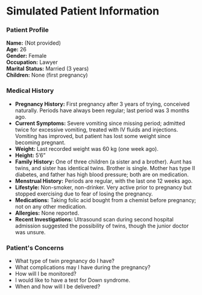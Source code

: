 # Simulated Patient Information

### Patient Profile

**Name:** (Not provided)  
**Age:** 26  
**Gender:** Female  
**Occupation:** Lawyer  
**Marital Status:** Married (3 years)  
**Children:** None (first pregnancy)

### Medical History

- **Pregnancy History:** First pregnancy after 3 years of trying, conceived naturally. Periods have always been regular; last period was 3 months ago.
- **Current Symptoms:** Severe vomiting since missing period; admitted twice for excessive vomiting, treated with IV fluids and injections. Vomiting has improved, but patient has lost some weight since becoming pregnant.
- **Weight:** Last recorded weight was 60 kg (one week ago).
- **Height:** 5’6”  
- **Family History:** One of three children (a sister and a brother). Aunt has twins, and sister has identical twins. Brother is single. Mother has type II diabetes, and father has high blood pressure; both are on medication.
- **Menstrual History:** Periods are regular, with the last one 12 weeks ago.
- **Lifestyle:** Non-smoker, non-drinker. Very active prior to pregnancy but stopped exercising due to fear of losing the pregnancy.
- **Medications:** Taking folic acid bought from a chemist before pregnancy; not on any other medication.
- **Allergies:** None reported.
- **Recent Investigations:** Ultrasound scan during second hospital admission suggested the possibility of twins, though the junior doctor was unsure.

### Patient's Concerns

- What type of twin pregnancy do I have?
- What complications may I have during the pregnancy?
- How will I be monitored?
- I would like to have a test for Down syndrome.
- When and how will I be delivered?
